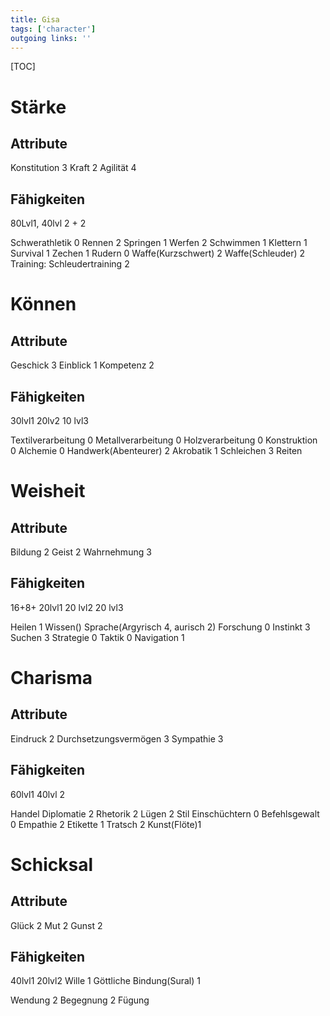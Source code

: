 ```yaml
---
title: Gisa  
tags: ['character']
outgoing links: ''  
---
```

[TOC]

# Stärke
## Attribute

Konstitution 3
Kraft 2
Agilität 4

## Fähigkeiten 
80Lvl1, 40lvl 2 + 2

Schwerathletik 0
Rennen 2
Springen 1
Werfen 2
Schwimmen 1
Klettern 1
Survival 1
Zechen 1
Rudern 0
Waffe(Kurzschwert) 2
Waffe(Schleuder) 2
Training:
Schleudertraining 2

# Können
## Attribute

Geschick 3
Einblick 1 
Kompetenz 2

## Fähigkeiten 
30lvl1 20lv2 10 lvl3

Textilverarbeitung 0
Metallverarbeitung 0
Holzverarbeitung 0
Konstruktion 0
Alchemie 0
Handwerk(Abenteurer) 2
Akrobatik 1
Schleichen 3
Reiten


# Weisheit
## Attribute

Bildung 2
Geist 2
Wahrnehmung 3

## Fähigkeiten 
16+8+ 20lvl1 20 lvl2 20 lvl3

Heilen 1
Wissen()
Sprache(Argyrisch 4, aurisch 2)
Forschung 0
Instinkt 3
Suchen 3
Strategie 0
Taktik 0
Navigation 1

# Charisma
## Attribute

Eindruck 2
Durchsetzungsvermögen 3
Sympathie 3

## Fähigkeiten 
60lvl1 40lvl 2

Handel
Diplomatie 2
Rhetorik 2
Lügen 2
Stil
Einschüchtern 0
Befehlsgewalt 0
Empathie 2
Etikette 1
Tratsch 2
Kunst(Flöte)1

# Schicksal
## Attribute 

Glück 2
Mut 2
Gunst 2 

## Fähigkeiten 
40lvl1 20lvl2
Wille 1
Göttliche Bindung(Sural) 1

Wendung 2
Begegnung 2
Fügung
